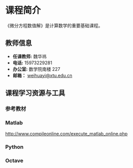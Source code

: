# 课程简介

《微分方程数值解》是计算数学的重要基础课程。

## 教师信息 

* **任课教师:** 魏华祎
* **电话:** 15973229281
* **办公室:** 数学院南楼 227
* **邮箱：** weihuayi@xtu.edu.cn


## 课程学习资源与工具


### 参考教材

### Matlab 

http://www.compileonline.com/execute_matlab_online.php

### Python

### Octave


<div id="container"></div>
<link rel="stylesheet" href="https://cdn.jsdelivr.net/gh/theme-next/theme-next-gitment@1/default.css"/>
<script src="https://cdn.jsdelivr.net/gh/theme-next/theme-next-gitment@1/gitment.browser.js"></script>

<script>
var gitment = new Gitment({
  id: 'window.location.pathname', // 可选。默认为 location.href
  owner: 'weihuayi',
  repo: 'weihuayi.github.io',
  oauth: {
    client_id: '7dd9c9fc3ac45352b55b',
    client_secret: '4e6f74b82a7ac18671c7e9e0d17a1ceb9359a5ad',
  },
})
gitment.render('container')
</script>


<script>
  ((window.gitter = {}).chat = {}).options = {
    room: 'weihuayi/numopde2019'
  };
</script>
<script src="https://sidecar.gitter.im/dist/sidecar.v1.js" async defer></script>
